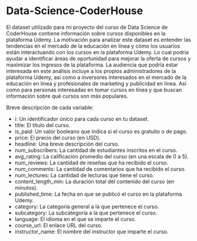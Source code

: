 # Data-Science-CoderHouse

El dataset utilizado para mi proyecto del curso de Data Science de CoderHouse contiene información sobre cursos disponibles en la plataforma Udemy. 
La motivación para analizar este dataset es entender las tendencias en el mercado de la educación en línea y cómo los usuarios están interactuando con los cursos en la plataforma Udemy. Lo cual podría ayudar a identificar áreas de oportunidad para mejorar la oferta de cursos y maximizar los ingresos de la plataforma. La audiencia que podría estar interesada en este análisis incluye a los propios administradores de la plataforma Udemy, así como a inversores interesados en el mercado de la educación en línea y profesionales de marketing y publicidad en línea. Así como para personas interesadas en tomar cursos en línea y que buscan información sobre qué cursos son más populares.

Breve descripción de cada variable:

- i: Un identificador único para cada curso en tu dataset.
- title: El título del curso.
- is_paid: Un valor booleano que indica si el curso es gratuito o de pago.
- price: El precio del curso (en USD).
- headline: Una breve descripción del curso.
- num_subscribers: La cantidad de estudiantes inscritos en el curso.
- avg_rating: La calificación promedio del curso (en una escala de 0 a 5).
- num_reviews: La cantidad de reseñas que ha recibido el curso.
- num_comments: La cantidad de comentarios que ha recibido el curso.
- num_lectures: La cantidad de lecturas que tiene el curso.
- content_length_min: La duración total del contenido del curso (en minutos).
- published_time: La fecha en que se publicó el curso en la plataforma Udemy.
- category: La categoría general a la que pertenece el curso.
- subcategory: La subcategoría a la que pertenece el curso.
- language: El idioma en el que se imparte el curso.
- course_url: El enlace URL del curso.
- instructor_name: El nombre del instructor que imparte el curso.
